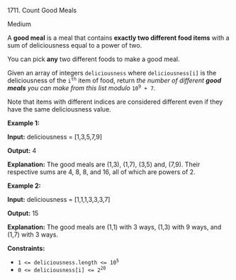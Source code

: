 1711\. Count Good Meals

Medium

A **good meal** is a meal that contains **exactly two different food items** with a sum of deliciousness equal to a power of two.

You can pick **any** two different foods to make a good meal.

Given an array of integers `deliciousness` where `deliciousness[i]` is the deliciousness of the <code>i<sup>th</sup></code> item of food, return _the number of different **good meals** you can make from this list modulo_ <code>10<sup>9</sup> + 7</code>.

Note that items with different indices are considered different even if they have the same deliciousness value.

**Example 1:**

**Input:** deliciousness = [1,3,5,7,9]

**Output:** 4

**Explanation:** The good meals are (1,3), (1,7), (3,5) and, (7,9). Their respective sums are 4, 8, 8, and 16, all of which are powers of 2.

**Example 2:**

**Input:** deliciousness = [1,1,1,3,3,3,7]

**Output:** 15

**Explanation:** The good meals are (1,1) with 3 ways, (1,3) with 9 ways, and (1,7) with 3 ways.

**Constraints:**

*   <code>1 <= deliciousness.length <= 10<sup>5</sup></code>
*   <code>0 <= deliciousness[i] <= 2<sup>20</sup></code>
